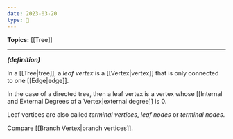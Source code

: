 ```yaml
---
date: 2023-03-20
type: 🧠
---
```


**Topics:** [[Tree]]

---

_**(definition)**_

In a [[Tree|tree]], a _leaf vertex_ is a [[Vertex|vertex]] that is only connected to one [[Edge|edge]].

In the case of a directed tree, then a leaf vertex is a vertex whose [[Internal and External Degrees of a Vertex|external degree]] is $0$.

Leaf vertices are also called _terminal vertices_, _leaf nodes_ or _terminal nodes_.

Compare [[Branch Vertex|branch vertices]].
